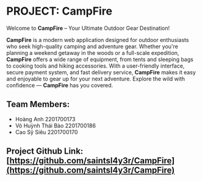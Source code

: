 # PROJECT: CampFire

Welcome to **CampFire** – Your Ultimate Outdoor Gear Destination! 

**CampFire** is a modern web application designed for outdoor enthusiasts who seek high-quality camping and adventure gear. Whether you're planning a weekend getaway in the woods or a full-scale expedition, **CampFire** offers a wide range of equipment, from tents and sleeping bags to cooking tools and hiking accessories. With a user-friendly interface, secure payment system, and fast delivery service, **CampFire** makes it easy and enjoyable to gear up for your next adventure. Explore the wild with confidence — **CampFire** has you covered.

## Team Members:

- Hoàng Anh 2201700173
- Võ Huỳnh Thái Bảo 2201700186
- Cao Sỹ Siêu 2201700170

## Project Github Link: [https://github.com/saintsl4y3r/CampFire](https://github.com/saintsl4y3r/CampFire)
